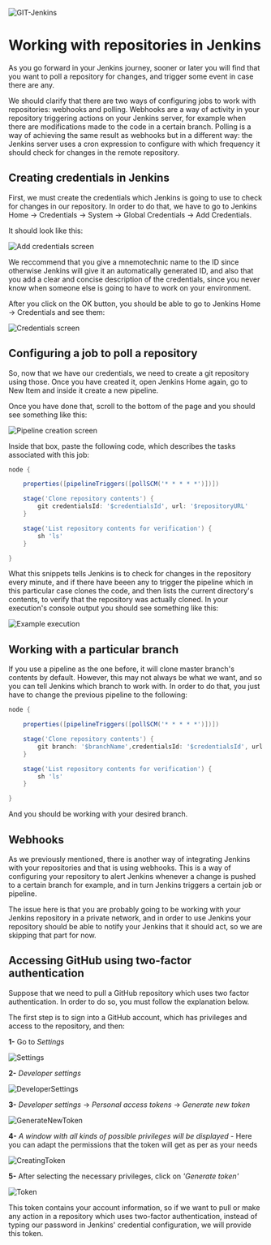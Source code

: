 
![GIT-Jenkins](/how-tos/pollingJenkins/img/Header.png) 

# Working with repositories in Jenkins

As you go forward in your Jenkins journey, sooner or later you will find that you want to poll a repository for changes, and trigger some event in case there are any.

We should clarify that there are two ways of configuring jobs to work with repositories: webhooks and polling. Webhooks are a way of activity in your repository triggering actions on your Jenkins server, for example when there are modifications made to the code in a certain branch. Polling is a way of achieving the same result as webhooks but in a different way: the Jenkins server uses a cron expression to configure with which frequency it should check for changes in the remote repository.

## Creating credentials in Jenkins

First, we must create the credentials which Jenkins is going to use to check for changes in our repository. In order to do that, we have to go to Jenkins Home -> Credentials -> System -> Global Credentials -> Add Credentials.

It should look like this:

![Add credentials screen](/how-tos/pollingJenkins/img/Capture5.PNG)

We reccommend that you give a mnemotechnic name to the ID since otherwise Jenkins will give it an automatically generated ID, and also that you add a clear and concise description of the credentials, since you never know when someone else is going to have to work on your environment.

After you click on the OK button, you should be able to go to Jenkins Home -> Credentials and see them:

![Credentials screen](/how-tos/pollingJenkins/img/Capture6.PNG)

## Configuring a job to poll a repository

So, now that we have our credentials, we need to create a git repository using those. Once you have created it, open Jenkins Home again, go to New Item and inside it create a new pipeline.

Once you have done that, scroll to the bottom of the page and you should see something like this:

![Pipeline creation screen](/how-tos/pollingJenkins/img/Capture7.PNG)

Inside that box, paste the following code, which describes the tasks associated with this job:

``` groovy
node {

    properties([pipelineTriggers([pollSCM('* * * * *')])])

    stage('Clone repository contents') {
        git credentialsId: '$credentialsId', url: '$repositoryURL'
    }

    stage('List repository contents for verification') {
        sh 'ls'
    }

}
```

What this snippets tells Jenkins is to check for changes in the repository every minute, and if there have beeen any to trigger the pipeline which in this particular case clones the code, and then lists the current directory's contents, to verify that the repository was actually cloned.
In your execution's console output you should see something like this:

![Example execution](/how-tos/pollingJenkins/img/Capture16.PNG)

## Working with a particular branch

If you use a pipeline as the one before, it will clone master branch's contents by default. However, this may not always be what we want, and so you can tell Jenkins which branch to work with. In order to do that, you just have to change the previous pipeline to the following:

``` groovy
node {

    properties([pipelineTriggers([pollSCM('* * * * *')])])

    stage('Clone repository contents') {
        git branch: '$branchName',credentialsId: '$credentialsId', url: '$repositoryURL'
    }

    stage('List repository contents for verification') {
        sh 'ls'
    }

}
```

And you should be working with your desired branch.

## Webhooks

As we previously mentioned, there is another way of integrating Jenkins with your repositories and that is using webhooks. This is a way of configuring your repository to alert Jenkins whenever a change is pushed to a certain branch for example, and in turn Jenkins triggers a certain job or pipeline.

The issue here is that you are probably going to be working with your Jenkins repository in a private network, and in order to use Jenkins your repository should be able to notify your Jenkins that it should act, so we are skipping that part for now.

## Accessing GitHub using two-factor authentication 

Suppose that we need to pull a GitHub repository which uses two factor authentication. In order to do so, you must follow the explanation below.

The first step is to sign into a GitHub account, which has privileges and access to the repository, and then:

**1-** Go to *Settings*

![Settings](/how-tos/pollingJenkins/img/Capture-1.PNG)

**2-** *Developer settings*

![DeveloperSettings](/how-tos/pollingJenkins/img/Capture-2.PNG)

**3-** *Developer settings* -> *Personal access tokens* -> *Generate new token* 

![GenerateNewToken](/how-tos/pollingJenkins/img/Capture-3.PNG)

**4-** *A window with all kinds of possible privileges will be displayed* - Here you can adapt the permissions that the token will get as per as your needs 

![CreatingToken](/how-tos/pollingJenkins/img/Capture-4.PNG)


**5-** After selecting the necessary privileges, click on *'Generate token'*

![Token](/how-tos/pollingJenkins/img/Capture-6.PNG)

This token contains your account information, so if we want to pull or make any action in a repository which uses two-factor authentication, instead of typing our password in Jenkins' credential configuration, we will provide this token.